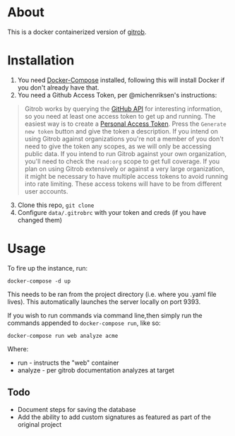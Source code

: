 # About
This is a docker containerized version of [gitrob](https://github.com/michenriksen/gitrob).

# Installation
1. You need [Docker-Compose](https://docs.docker.com/compose/) installed, following this will install Docker if you don't already have that.
2. You need a Github Access Token, per @michenriksen's instructions:
> Gitrob works by querying the [GitHub API](https://developer.github.com/v3/) for interesting information, so you need at least one access token to get up and running. The easiest way is to create a [Personal Access Token](https://github.com/settings/tokens). Press the `Generate new token` button and give the token a description. If you intend on using Gitrob against organizations you're not a member of you don't need to give the token any scopes, as we will only be accessing public data. If you intend to run Gitrob against your own organization, you'll need to check the `read:org` scope to get full coverage.
If you plan on using Gitrob extensively or against a very large organization, it might be necessary to have multiple access tokens to avoid running into rate limiting. These access tokens will have to be from different user accounts.
3. Clone this repo, `git clone `
4. Configure `data/.gitrobrc` with your token and creds (if you have changed them)

# Usage

To fire up the instance, run:
```
docker-compose -d up
```
This needs to be ran from the project directory (i.e. where you .yaml file lives). This automatically launches the server locally on port 9393.

If you wish to run commands via command line,then simply run the commands appended to `docker-compose run`, like so:
```
docker-compose run web analyze acme
```
Where:
* run - instructs the "web" container
* analyze - per gitrob documentation analyzes at target

## Todo
* Document steps for saving the database
* Add the ability to add custom signatures as featured as part of the original project
